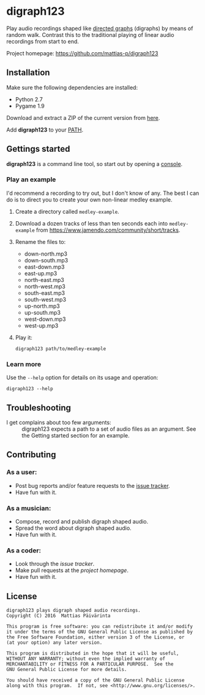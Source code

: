 digraph123
==========

Play audio recordings shaped like [directed graphs](https://en.wikipedia.org/wiki/Directed_graph)
(digraphs) by means of random walk. Contrast this to the traditional playing of
linear audio recordings from start to end.

Project homepage: https://github.com/mattias-p/digraph123


Installation
------------

Make sure the following dependencies are installed:
 * Python 2.7
 * Pygame 1.9

Download and extract a ZIP of the current version from [here](https://github.com/mattias-p/digraph123).

Add **digraph123** to your [PATH](https://en.wikipedia.org/wiki/PATH_%28variable%29).


Gettings started
----------------

**digraph123** is a command line tool, so start out by opening a [console](https://en.wikipedia.org/wiki/Command-line_interface).


### Play an example

I'd recommend a recording to try out, but I don't know of any. The best I can do
is to direct you to create your own non-linear medley example.

 1. Create a directory called `medley-example`.

 2. Download a dozen tracks of less than ten seconds each into `medley-example`
from https://www.jamendo.com/community/short/tracks.

 3. Rename the files to:
    * down-north.mp3
    * down-south.mp3
    * east-down.mp3
    * east-up.mp3
    * north-east.mp3
    * north-west.mp3
    * south-east.mp3
    * south-west.mp3
    * up-north.mp3
    * up-south.mp3
    * west-down.mp3
    * west-up.mp3

 4. Play it:

        digraph123 path/to/medley-example


### Learn more

Use the `--help` option for details on its usage and operation:

    digraph123 --help


Troubleshooting
---------------

<dl>
  <dt>I get complains about too few arguments:</dt>
  <dd>digraph123 expects a path to a set of audio files as an argument. See the
  Getting started section for an example.</dd>
</dl>


Contributing
------------

### As a user:

 * Post bug reports and/or feature requests to the [issue tracker](https://github.com/mattias-p/digraph123/issues).
 * Have fun with it.


### As a musician:

 * Compose, record and publish digraph shaped audio.
 * Spread the word about digraph shaped audio.
 * Have fun with it.


### As a coder:

 * Look through the *issue tracker*.
 * Make pull requests at the *project homepage*.
 * Have fun with it.


License
-------
```
digraph123 plays digraph shaped audio recordings.
Copyright (C) 2016  Mattias Päivärinta

This program is free software: you can redistribute it and/or modify
it under the terms of the GNU General Public License as published by
the Free Software Foundation, either version 3 of the License, or
(at your option) any later version.

This program is distributed in the hope that it will be useful,
WITHOUT ANY WARRANTY; without even the implied warranty of
MERCHANTABILITY or FITNESS FOR A PARTICULAR PURPOSE.  See the
GNU General Public License for more details.

You should have received a copy of the GNU General Public License
along with this program.  If not, see <http://www.gnu.org/licenses/>.
```
